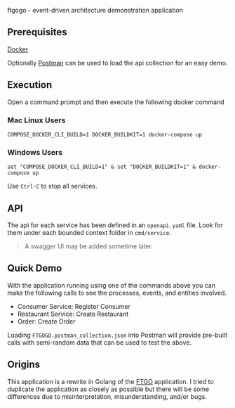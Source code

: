 ftgogo - event-driven architecture demonstration application 

## Prerequisites

[Docker](https://www.docker.com/)

Optionally [Postman](https://www.postman.com/) can be used to load the api collection for an easy demo.

## Execution

Open a command prompt and then execute the following docker command

### Mac Linux Users

    COMPOSE_DOCKER_CLI_BUILD=1 DOCKER_BUILDKIT=1 docker-compose up

### Windows Users

    set "COMPOSE_DOCKER_CLI_BUILD=1" & set "DOCKER_BUILDKIT=1" & docker-compose up

Use `Ctrl-C` to stop all services.

## API

The api for each service has been defined in an `openapi.yaml` file. Look for them under each bounded context folder in `cmd/service`.

> A swagger UI may be added sometime later.

## Quick Demo

With the application running using one of the commands above you can make the following calls to see the processes, events, and entities involved.

- Consumer Service: Register Consumer
- Restaurant Service: Create Restaurant
- Order: Create Order

Loading `FTGOGO.postman_collection.json` into Postman will provide pre-built calls with semi-random data that can be used to test the above.

## Origins

This application is a rewrite in Golang of the [FTGO](https://github.com/microservices-patterns/ftgo-application) application. I tried to duplicate the application as closely as possible but there will be some differences due to misinterpretation, misunderstanding, and/or bugs.